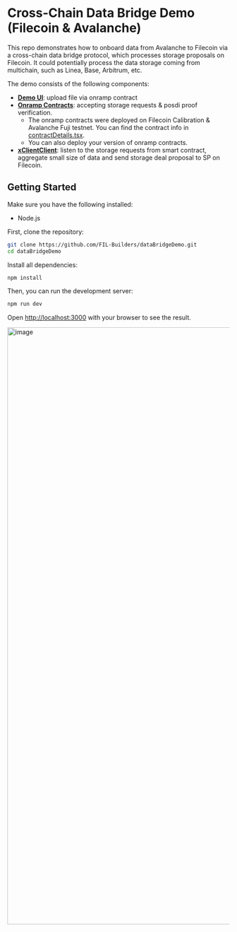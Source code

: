 # Cross-Chain Data Bridge Demo (Filecoin & Avalanche)

This repo demonstrates how to onboard data from Avalanche to Filecoin via a cross-chain data bridge protocol, which processes storage proposals on Filecoin. It could potentially process the data storage coming from multichain, such as Linea, Base, Arbitrum, etc.

The demo consists of the following components:
- **[Demo UI](https://github.com/FIL-Builders/dataBridgeDemo)**: upload file via onramp contract
- **[Onramp Contracts](https://github.com/FIL-Builders/onramp-contracts/)**: accepting storage requests & posdi proof verification.
  -  The onramp contracts were deployed on Filecoin Calibration & Avalanche Fuji testnet. You can find the contract info in [contractDetails.tsx](https://github.com/FIL-Builders/dataBridgeDamo/blob/main/components/contractDetails.tsx).
  - You can also deploy your version of onramp contracts.
- **[xClientClient](https://github.com/FIL-Builders/xchainClient)**: listen to the storage requests from smart contract, aggregate small size of data and send storage deal proposal to SP on Filecoin.

## Getting Started

Make sure you have the following installed:

- Node.js


First, clone the repository:
```bash
git clone https://github.com/FIL-Builders/dataBridgeDemo.git
cd dataBridgeDemo
```

Install all dependencies:
```bash
npm install
```
Then, you can run the development server: 
```bash
npm run dev
```


Open [http://localhost:3000](http://localhost:3000) with your browser to see the result.

<img width="1352" alt="image" src="https://github.com/user-attachments/assets/4a27b709-762b-43ab-a51d-e23cda13ec42" />
